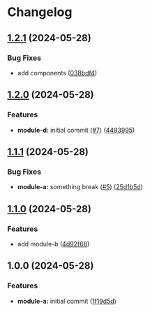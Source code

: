 # Changelog

## [1.2.1](https://github.com/synthe102/tf-automation-sample/compare/v1.2.0...v1.2.1) (2024-05-28)


### Bug Fixes

* add components ([038bdf4](https://github.com/synthe102/tf-automation-sample/commit/038bdf465039076105d51927f9bd4e29fb132194))

## [1.2.0](https://github.com/synthe102/tf-automation-sample/compare/v1.1.1...v1.2.0) (2024-05-28)


### Features

* **module-d:** initial commit ([#7](https://github.com/synthe102/tf-automation-sample/issues/7)) ([4493995](https://github.com/synthe102/tf-automation-sample/commit/449399582cbc8d7aa01f849225be1e0342ad061d))

## [1.1.1](https://github.com/synthe102/tf-automation-sample/compare/v1.1.0...v1.1.1) (2024-05-28)


### Bug Fixes

* **module-a:** something break ([#5](https://github.com/synthe102/tf-automation-sample/issues/5)) ([25d1b5d](https://github.com/synthe102/tf-automation-sample/commit/25d1b5d287552fdb033e050ef48992be218db62e))

## [1.1.0](https://github.com/synthe102/tf-automation-sample/compare/v1.0.0...v1.1.0) (2024-05-28)


### Features

* add module-b ([4d92f68](https://github.com/synthe102/tf-automation-sample/commit/4d92f68369c7a23dbe9ef63d6f6d9716dd076b3b))

## 1.0.0 (2024-05-28)


### Features

* **module-a:** initial commit ([1f19d5d](https://github.com/synthe102/tf-automation-sample/commit/1f19d5d53df2142222faa529b78a1bb7f92eb8fc))

